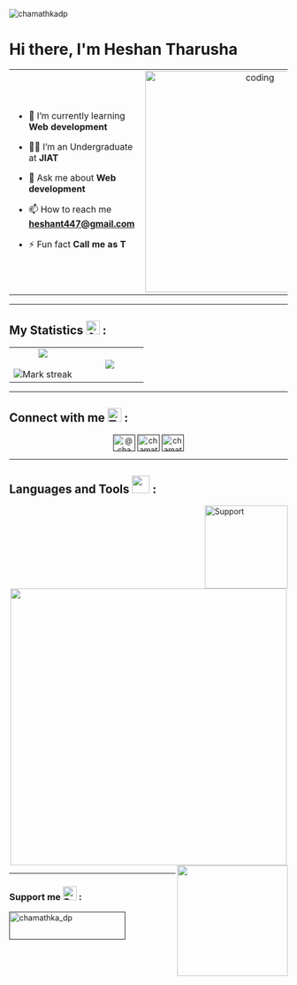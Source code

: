 <p align="left"> <img src="https://komarev.com/ghpvc/?username=chamathkadp&label=Profile%20views&color=0e75b6&style=flat" alt="chamathkadp"/> </p>

<h1 align="left">Hi there, I'm Heshan Tharusha </h1>

<table align="center">
<tr border="none">
<td width="80%" align="left">
  
- 🌱 I’m currently learning **Web development**

- 🧑‍🎓 I’m an Undergraduate at **JIAT**

- 💬 Ask me about **Web development**

- 📫 How to reach me **heshant447@gmail.com**

-  ⚡ Fun fact **Call me as T**

</td>

<td width="40%" align="center">
  <img align="right" alt="coding" src="https://github.com/Anmol-Baranwal/Cool-GIFs-For-GitHub/assets/74038190/54fb7eef-b1e8-41dc-be97-57e4180b3b24" width="400">
</td>
  
</tr>

</table>

---

<h2 align="left"> My Statistics
  <img src="https://raw.githubusercontent.com/Tarikul-Islam-Anik/Animated-Fluent-Emojis/master/Emojis/Smilies/Alien%20Monster.png" alt="Alien Monster" width="25" height="25" /> :
</h2>

<p align="center">
<table align="center">
<tr border="none">
<td width="50%" align="center">
  
  <img  align="center"  src="https://github-readme-stats.vercel.app/api?username=chamathkadp&theme=dark&show_icons=true&count_private=true" />
  <br></br>
  <img  title="🔥 Get streak stats for your profile at git.io/streak-stats" alt="Mark streak" src="https://github-readme-streak-stats.herokuapp.com/?user=chamathkadp&theme=dark&hide_border=false" /> 
</td>
<td width="50%" align="center">

  <img  align="center"  src="https://github-readme-stats.anuraghazra1.vercel.app/api/top-langs/?username=chamathkadp&theme=dark&hide_border=false&no-bg=true&no-frame=true&langs_count=10"/>
  
  </td>
</tr>
</table>

---

<h2 align="left">Connect with me 
  <img src="https://raw.githubusercontent.com/Tarikul-Islam-Anik/Animated-Fluent-Emojis/master/Emojis/Smilies/Thought%20Balloon.png" alt="Thought Balloon" width="25" height="25" /> :
</h2>
<p align="center">
<a href="" target="blank"><img align="center" src="https://raw.githubusercontent.com/rahuldkjain/github-profile-readme-generator/master/src/images/icons/Social/twitter.svg" alt="@chamathka_dp" height="30" width="40" /></a>
<a href="" target="blank"><img align="center" src="https://raw.githubusercontent.com/rahuldkjain/github-profile-readme-generator/master/src/images/icons/Social/facebook.svg" alt="chamathka.perera." height="30" width="40" /></a>
<a href="" target="blank"><img align="center" src="https://raw.githubusercontent.com/rahuldkjain/github-profile-readme-generator/master/src/images/icons/Social/instagram.svg" alt="chamathka_d_perera" height="30" width="40" /></a>
</p>

---

<h2>Languages and Tools 
  <img src = "https://media2.giphy.com/media/QssGEmpkyEOhBCb7e1/giphy.gif?cid=ecf05e47a0n3gi1bfqntqmob8g9aid1oyj2wr3ds3mg700bl&rid=giphy.gif" width = 32px> :
</h2>

<img align="right" alt="Support" width="150" src="res/sup.gif"/>

<p align="center">
  <a href="https://skillicons.dev">
    <img src="https://skillicons.dev/icons?i=html,css,bootstrap,tailwind,js,php,mysql,java,arduino,vscode,github,&perline=14" width = 500px />
  </a>
  <img align="right" src="https://user-images.githubusercontent.com/74038190/219923809-b86dc415-a0c2-4a38-bc88-ad6cf06395a8.gif" width="200">
</p>

---

<h3 align="left">Support me 
  <img src="https://raw.githubusercontent.com/Tarikul-Islam-Anik/Animated-Fluent-Emojis/master/Emojis/Smilies/Beating%20Heart.png" alt="Beating Heart" width="25" height="25" /> :
</h3>

<p>
  <a href=""> <img align="left" src="https://cdn.buymeacoffee.com/buttons/v2/default-yellow.png" height="50" width="210" alt="chamathka_dp" /></a>
</p>
